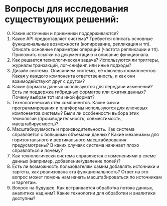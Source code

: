 # Вопросы для исследования существующих решений:

0. Какие источники и приемники поддерживаются?
1. Какое API предоставляет система? Требуется описать основные функциональные возможности (копирование, репликация и тп). 
Описать основные параметры операций (частота репликации и тп). Приложить ссылки на документацию и описание функционала.
2. Как решается технологическая задача? Используются ли триггеры, журналы транзакций, лог-снифинг, или иные подходы?
3. Дизайн системы. Описанием системы, её ключевых компонентов. 
Какая у каждого компонента ответственность, и как они взаимодействуют друг с другом?
4. Какие форматы данных используются для передачи изменений? Есть ли поддержка гибридных форматов или сжатия данных? 
Почему выбран тот или иной формат?
5. Технологический стек компонентов. Какие языки программирования и платформы используются для ключевых компонентов системы? 
Были ли особенности выбора этих технологий (производительность, совместимость, масштабируемость)?
6. Масштабируемость и производительность. Как система справляется с большими объемами данных? 
Какие механизмы для горизонтального и вертикального масштабирования предусмотрены? 
В каких случаях система начинает плохо справляться и почему?
7. Как технологически система справляется с изменениями в схеме данных (например, добавление/удаление полей)?
8. Есть ли возможность пользователям самим добавлять источники и таргеты, как реализована эта функциональность? 
Ответ на это вопрос может помочь нам начать масштабироваться по источникам и таргетам.
9. Вопрос на будущее. Как встраивается обработка потока данных, аналитика над ним? 
Какие технологии для обработки и аналитики доступны?
